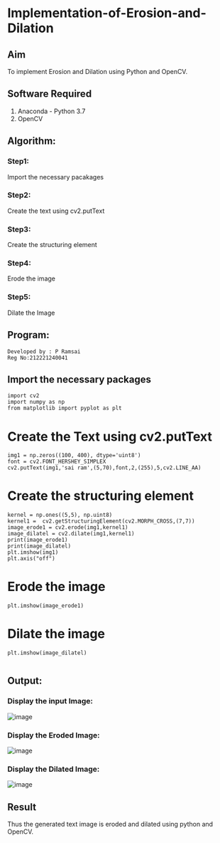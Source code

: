 # Implementation-of-Erosion-and-Dilation
## Aim
To implement Erosion and Dilation using Python and OpenCV.
## Software Required
1. Anaconda - Python 3.7
2. OpenCV
## Algorithm:
### Step1:
Import the necessary pacakages


### Step2:
Create the text using cv2.putText

### Step3:
Create the structuring element

### Step4:
Erode the image

### Step5:
Dilate the Image

 
## Program:
```
Developed by : P Ramsai
Reg No:212221240041

```
## Import the necessary packages
```
import cv2
import numpy as np
from matplotlib import pyplot as plt
```


# Create the Text using cv2.putText
```
img1 = np.zeros((100, 400), dtype='uint8')
font = cv2.FONT_HERSHEY_SIMPLEX
cv2.putText(img1,'sai ram',(5,70),font,2,(255),5,cv2.LINE_AA)

```


# Create the structuring element
```
kernel = np.ones((5,5), np.uint8)
kernel1 =  cv2.getStructuringElement(cv2.MORPH_CROSS,(7,7))
image_erode1 = cv2.erode(img1,kernel1)
image_dilatel = cv2.dilate(img1,kernel1)
print(image_erode1)
print(image_dilatel)
plt.imshow(img1)
plt.axis("off")
```


# Erode the image
```
plt.imshow(image_erode1)

```



# Dilate the image
```
plt.imshow(image_dilatel)


```
## Output:

### Display the input Image:
![image](https://github.com/Ramsai1234/erosion-dilation/assets/94269989/911cbd2b-2851-4d37-83b0-d3c944bb8809)



### Display the Eroded Image:

![image](https://github.com/Ramsai1234/erosion-dilation/assets/94269989/5b64a88c-2532-4221-8796-19f0a0c6202e)


### Display the Dilated Image:
![image](https://github.com/Ramsai1234/erosion-dilation/assets/94269989/14660fce-2533-4ae7-8809-3289a1482602)


## Result
Thus the generated text image is eroded and dilated using python and OpenCV.
